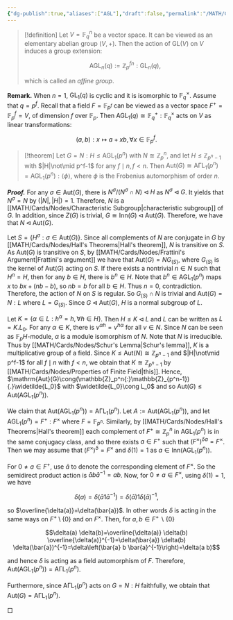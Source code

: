 ```yaml
---
{"dg-publish":true,"aliases":["AGL"],"draft":false,"permalink":"/MATH/Cards/Nodes/Affine Group/","dgPassFrontmatter":true}
---
```



> [!definition]
> Let $V=\mathbb{F}_q^n$ be a vector space. It can be viewed as an elementary abelian group $(V,+)$. Then the action of $\mathrm{GL}(V)$ on $V$ induces a group extension:
> 
> $$
> \operatorname{AGL}_n(q):=\mathbb{Z}_p^{f n}{:} \mathrm{GL}_n(q),
> $$
> 
> which is called an *affine group*. 

**Remark.** When $n=1$, $\mathrm{GL}_1(q)$ is cyclic and it is isomorphic to $\mathbb{F}_{q}^\times$. Assume that $q=p^f$. Recall that a field $F=\mathbb{F}_{p^f}$ can be viewed as a vector space $F^{+}=\mathbb{F}_p^f=V$, of dimension $f$ over $\mathbb{F}_p$. Then $\mathrm{AGL}_1(q)\cong \mathbb{F}_q^{+}{:}\mathbb{F}_q^{\times}$ acts on $V$ as linear transformations:

$$(a,b):x\mapsto a+xb,\forall x\in \mathbb{F}_p^f.$$

> [!theorem]
> Let $G=N{:}H\leqslant\mathrm{AGL}_1(p^n)$ with $N\cong \mathbb{Z}_p^n$, and let $H\leqslant \mathbb{Z}_{p^n-1}$ with $|H|\not\mid p^f-1$ for any $f\mid n,f<n$. Then $\mathrm{Aut}(G)\cong\mathrm{A}\mathrm{\Gamma L}_1(p^n)=\mathrm{AGL}_1(p^n){:}\left\langle\phi\right\rangle$, where $\phi$ is the Frobenius automorphism of order $n$.

**_Proof._**
For any $\sigma\in\mathrm{Aut}(G)$, there is $N^\sigma/(N^\sigma\cap N)\lhd H$ as $N^\sigma\lhd G$. It yields that $N^\sigma=N$ by $(|N|,|H|)=1$. Therefore, $N$ is a [[MATH/Cards/Nodes/Characteristic Subgroup\|characteristic subgroup]] of $G$. In addition, since $Z(G)$ is trivial, $G\cong\mathrm{Inn}(G)\lhd\mathrm{Aut}(G)$. Therefore, we have that $N\lhd \mathrm{Aut}(G)$. 

Let $S=\{H^\sigma:\sigma\in\mathrm{Aut}(G)\}$. Since all complements of $N$ are conjugate in $G$ by [[MATH/Cards/Nodes/Hall's Theorems\|Hall's theorem]], $N$ is transitive on $S$. As $\mathrm{Aut}(G)$ is transitive on $S$, by [[MATH/Cards/Nodes/Frattini's Argument\|Frattini's argument]] we have that $\mathrm{Aut}(G)=NG_{(S)}$, where $G_{(S)}$ is the kernel of $\mathrm{Aut}(G)$ acting on $S$. If there exists a nontrivial $n\in N$ such that $H^n=H$, then for any $b\in H$, there is $b^n\in H$. Note that $b^n\in\mathrm{AGL}_1(p^n)$ maps $x$ to $bx+(nb-b)$, so $nb=b$ for all $b\in H$. Thus $n=0$, contradiction. Therefore, the action of $N$ on $S$ is regular. So $G_{(S)}\cap N$ is trivial and $\mathrm{Aut}(G)=N{:}L$ where $L=G_{(S)}$. Since $G\lhd\mathrm{Aut}(G)$, $H$ is a normal subgroup of $L$. 

Let $K=\{\alpha\in L:h^\alpha=h,\forall h\in H\}$. Then $H\leqslant K\lhd L$ and $L$ can be written as $L=K{.}L_0$. For any $\alpha\in K$, there is $v^{\alpha h}=v^{h\alpha}$ for all $v\in N$. Since $N$ can be seen as $\mathbb{F}_pH$-module, $\alpha$ is a module isomorphism of $N$. Note that $N$ is irreducible. Thus by [[MATH/Cards/Nodes/Schur's Lemma\|Schur's lemma]], $K$ is a multiplicative group of a field. Since $K\leqslant \mathrm{Aut}(N)\cong \mathbb{Z}_{p^n-1}$ and $|H|\not\mid p^f-1$ for all $f\mid n$ with $f<n$, we obtain that $K\cong \mathbb{Z}_{p^n-1}$ by [[MATH/Cards/Nodes/Properties of Finite Field\|this]]. Hence, $\mathrm{Aut}(G)\cong(\mathbb{Z}_p^n{:}\mathbb{Z}_{p^n-1}){.}\widetilde{L_0}$ with $\widetilde{L_0}\cong L_0$ and so $\mathrm{Aut}(G)\leqslant\mathrm{Aut}(\mathrm{AGL}_1(p^n))$. 

We claim that $\mathrm{Aut}(\mathrm{AGL}_1(p^n))=\mathrm{A}\mathrm{\Gamma L}_1(p^n)$. Let $A:=\mathrm{Aut}(\mathrm{AGL}_1(p^n))$, and let $\mathrm{AGL}_1(p^n)=F^+{:}F^{\times}$ where $F=\mathbb{F}_{p^n}$. Similarly, by [[MATH/Cards/Nodes/Hall's Theorems\|Hall's theorem]] each complement of $F^+\cong \mathbb{Z}_p^n$ in $\mathrm{AGL}_1(p^n)$ is in the same conjugacy class, and so there exists $a \in F^+$ such that $(F^\times)^{\delta a}=F^\times$. Then we may assume that $(F^\times)^\delta=F^\times$ and $\delta(1)=1$ as $a\in\mathrm{Inn}(\mathrm{AGL}_1(p^n))$.

For $0 \neq a \in F^+$, use $\bar{a}$ to denote the corresponding element of $F^\times$. So the semidirect product action is $\bar{a} b \bar{a}^{-1}=a b$. Now, for $0 \neq a \in F^\times$, using $\delta(1)=1$, we have

$$\delta(a)=\delta\left(\bar{a} 1 \bar{a}^{-1}\right)=\delta(\bar{a}) 1 \delta(\bar{a})^{-1},$$

so $\overline{\delta(a)}=\delta(\bar{a})$. In other words $\delta$ is acting in the same ways on $F^+\setminus\{0\}$ and on $F^{\times}$. Then, for $a, b \in F^+ \backslash\{0\}$

$$\delta(a) \delta(b)=\overline{\delta(a)} \delta(b) \overline{\delta(a)}^{-1}=\delta(\bar{a}) \delta(b) \delta(\bar{a})^{-1}=\delta\left(\bar{a} b \bar{a}^{-1}\right)=\delta(a b)$$

and hence $\delta$ is acting as a field automorphism of $F$. Therefore, $\mathrm{Aut}(\mathrm{AGL}_1(p^n))=\mathrm{A}\mathrm{\Gamma L}_1(p^n)$.

Furthermore, since $\mathrm{A}\mathrm{\Gamma L}_1(p^n)$ acts on $G=N{:}H$ faithfully, we obtain that $\mathrm{Aut}(G)=\mathrm{A}\mathrm{\Gamma L}_1(p^n)$. 
<p align="left">□</p>

